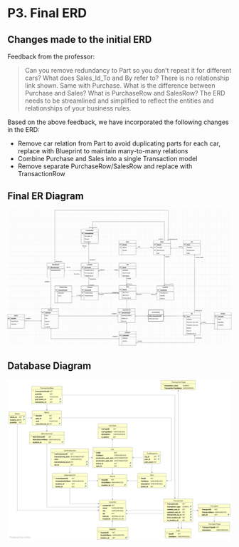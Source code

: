 # P3. Final ERD

## Changes made to the initial ERD

Feedback from the professor:

> Can you remove redundancy to Part so you don’t repeat it for different cars? What does Sales_Id_To and By refer to? There is no relationship link shown. Same with Purchase. What is the difference between Purchase and Sales? What is PurchaseRow and SalesRow? The ERD needs to be streamlined and simplified to reflect the entities and relationships of your business rules.

Based on the above feedback, we have incorporated the following changes in the ERD:

- Remove car relation from Part to avoid duplicating parts for each car, replace with Blueprint to maintain many-to-many relations
- Combine Purchase and Sales into a single Transaction model
- Remove separate PurchaseRow/SalesRow and replace with TransactionRow

## Final ER Diagram

![](diagrams/erd.png)

## Database Diagram

![](diagrams/database-diagram.png)

